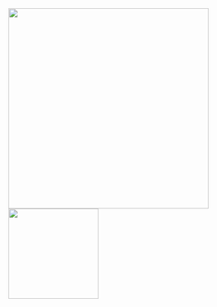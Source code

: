 
<img src="https://github-readme-stats.vercel.app/api?username=demiapollo&show_icons=true&theme=ADD_THEME_HERE" width="400">



<img height="180em" src="https://github-readme-stats.vercel.app/api?username=demiapollo&&_icons=true&hide_border=true&&count_private=true&include_all_commits=true" />
